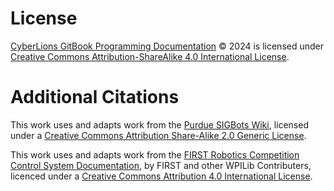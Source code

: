 # License
[CyberLions GitBook Programming Documentation](https://github.com/CyberLions-8521/gitbook-programming-docs) © 2024 is licensed under [Creative Commons Attribution-ShareAlike 4.0 International License](https://creativecommons.org/licenses/by-sa/4.0/).

# Additional Citations
This work uses and adapts work from the [Purdue SIGBots Wiki](https://wiki.purduesigbots.com/), licensed under a [Creative Commons Attribution Share-Alike 2.0 Generic License](https://creativecommons.org/licenses/by-sa/2.0/).

This work uses and adapts work from the [FIRST Robotics Competition Control System Documentation](https://docs.wpilib.org/en/stable/index.html), by FIRST and other WPILib Contributers, licenced under a [Creative Commons Attribution 4.0 International License](https://creativecommons.org/licenses/by-sa/4.0/).
